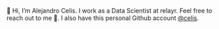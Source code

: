 👋 Hi, I’m Alejandro Celis.  I work as a Data Scientist at relayr.  Feel free to reach out to me 🙂.    I also have this personal Github account [@celis](https://github.com/celis). 
